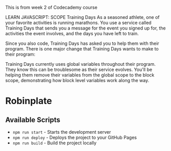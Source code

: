 This is from week 2 of Codecademy course



LEARN JAVASCRIPT: SCOPE
Training Days
As a seasoned athlete, one of your favorite activities is running marathons. You use a service called Training Days that sends you a message for the event you signed up for, the activities the event involves, and the days you have left to train.

Since you also code, Training Days has asked you to help them with their program. There is one major change that Training Days wants to make to their program:

Training Days currently uses global variables throughout their program. They know this can be troublesome as their service evolves. You'll be helping them remove their variables from the global scope to the block scope, demonstrating how block level variables work along the way.













# Robinplate

## Available Scripts

- `npm run start` - Starts the development server
- `npm run deploy` - Deploys the project to your GitHub Pages
- `npm run build` - Build the project locally

